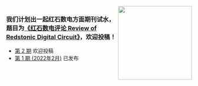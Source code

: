<img align="right" width="200px" src="https://cdn.jsdelivr.net/gh/ARS-MC/.github@main/profile/qrcode.png" />

### 我们计划出一起红石数电方面期刊试水，题目为[《红石数电评论 Review of Redstonic Digital Circuit》](https://github.com/ARS-MC/RRDC)，欢迎投稿！

- [第 2 期](https://github.com/ARS-MC/RRDC#%E7%AC%AC-2-%E6%9C%9F-%E6%AC%A2%E8%BF%8E%E6%8A%95%E7%A8%BF) 欢迎投稿
- [第 1 期 (2022年2月)](https://github.com/ARS-MC/RRDC#%E7%AC%AC-1-%E6%9C%9F-2022%E5%B9%B42%E6%9C%88) 已发布
